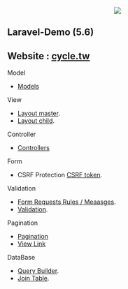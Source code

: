 <p align="center"><img src="https://laravel.com/assets/img/components/logo-laravel.svg"></p>

## Laravel-Demo (5.6)

## Website : [cycle.tw](http://cycle.tw/)


Model

- [Models](https://github.com/wiki0918/laravel-demo/tree/master/app/Models)

View

- [Layout master](https://github.com/wiki0918/laravel-demo/tree/master/resources/views/layouts/master.blade.php).
- [Layout child](https://github.com/wiki0918/laravel-demo/blob/master/resources/views/carlist.blade.php).

Controller

- [Controllers](https://github.com/wiki0918/laravel-demo/tree/master/app/Http/Controllers)

Form

- CSRF Protection [CSRF token](https://github.com/wiki0918/laravel-demo/blob/master/resources/views/carAnnounce.blade.php#L24).

Validation

- [Form Requests Rules / Meaasges](https://github.com/wiki0918/laravel-demo/blob/master/app/Http/Requests/ReservePost.php).
- [Validation](https://github.com/wiki0918/laravel-demo/blob/master/app/Http/Controllers/BookingController.php#L56).

Pagination

- [Pagination](https://github.com/wiki0918/laravel-demo/blob/master/app/Managers/CarMgr.php#L43)
- [View Link](https://github.com/wiki0918/laravel-demo/blob/master/resources/views/carList.blade.php#L31)

DataBase

- [Query Builder](https://github.com/wiki0918/laravel-demo/blob/master/app/Managers/CarMgr.php).
- [Join Table](https://github.com/wiki0918/laravel-demo/blob/master/app/Managers/BookingMgr.php#L34).
